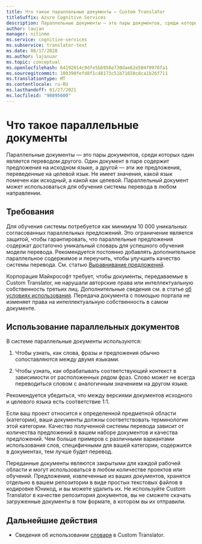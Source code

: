 ```yaml
---
title: Что такое параллельные документы — Custom Translator
titleSuffix: Azure Cognitive Services
description: Параллельные документы — это пары документов, среди которых один является переводом другого. Один документ в паре содержит предложения на исходном языке, а другой — эти же предложения, переведенные на целевой язык.
author: laujan
manager: nitinme
ms.service: cognitive-services
ms.subservice: translator-text
ms.date: 08/17/2020
ms.author: lajanuar
ms.topic: conceptual
ms.openlocfilehash: 64192014c9dfe5bb958e730dae62e504f0976fa1
ms.sourcegitcommit: 100390fefd8f1c48173c51b71650c8ca1b26f711
ms.translationtype: MT
ms.contentlocale: ru-RU
ms.lasthandoff: 01/27/2021
ms.locfileid: "98895600"
---
```

# <a name="what-are-parallel-documents"></a>Что такое параллельные документы

Параллельные документы — это пары документов, среди которых один является переводом другого. Один документ в паре содержит предложения на исходном языке, а другой — эти же предложения, переведенные на целевой язык.
Не имеет значения, какой язык помечен как исходный, а какой как целевой. Параллельный документ может использоваться для обучения системы перевода в любом направлении.

## <a name="requirements"></a>Требования

Для обучения системы потребуется как минимум 10 000 уникальных согласованных параллельных предложений. Это ограничение является защитой, чтобы гарантировать, что параллельные предложения содержат достаточно уникальный словарь для успешного обучения модели перевода. Рекомендуется постоянно добавлять дополнительное параллельное содержимое и переучить, чтобы улучшить качество системы перевода. См. статью [Выравнивание предложений](./sentence-alignment.md).

Корпорация Майкрософт требует, чтобы документы, передаваемые в Custom Translator, не нарушали авторские права или интеллектуальную собственность третьих лиц. Дополнительные сведения см. в статье [об условиях использования](https://azure.microsoft.com/support/legal/cognitive-services-terms/).
Передача документа с помощью портала не изменяет права на интеллектуальную собственность в самом документе.

## <a name="use-of-parallel-documents"></a>Использование параллельных документов

В системе параллельные документы используются:

1.  Чтобы узнать, как слова, фразы и предложения обычно сопоставляются между двумя языками.

2.  Чтобы узнать, как обрабатывать соответствующий контекст в зависимости от расположенных рядом фраз. Слово может не всегда переводиться словом с аналогичным значением на другом языке.

Рекомендуется убедиться, что между версиями документов исходного и целевого языка есть соответствие 1:1.

Если ваш проект относится к определенной предметной области (категории), ваши документы должны соответствовать терминологии этой категории. Качество полученной системы перевода зависит от количества предложений в вашем наборе документов и качества предложений. Чем больше примеров с различными вариантами использования слов, специфичными для вашей категории, содержится в документах, тем лучше будет перевод.

Переданные документы являются закрытыми для каждой рабочей области и могут использоваться в любом количестве проектов или обучений. Предложения, извлеченные из ваших документов, хранятся отдельно в вашем репозитории в виде простых текстовых файлов в кодировке Юникод, и вы можете удалить их. Не используйте Custom Translator в качестве репозитория документов, вы не сможете скачать загруженные документы в том формате, в котором вы их отправили.



## <a name="next-steps"></a>Дальнейшие действия

- Сведения об использовании [словаря](what-is-dictionary.md) в Custom Translator.